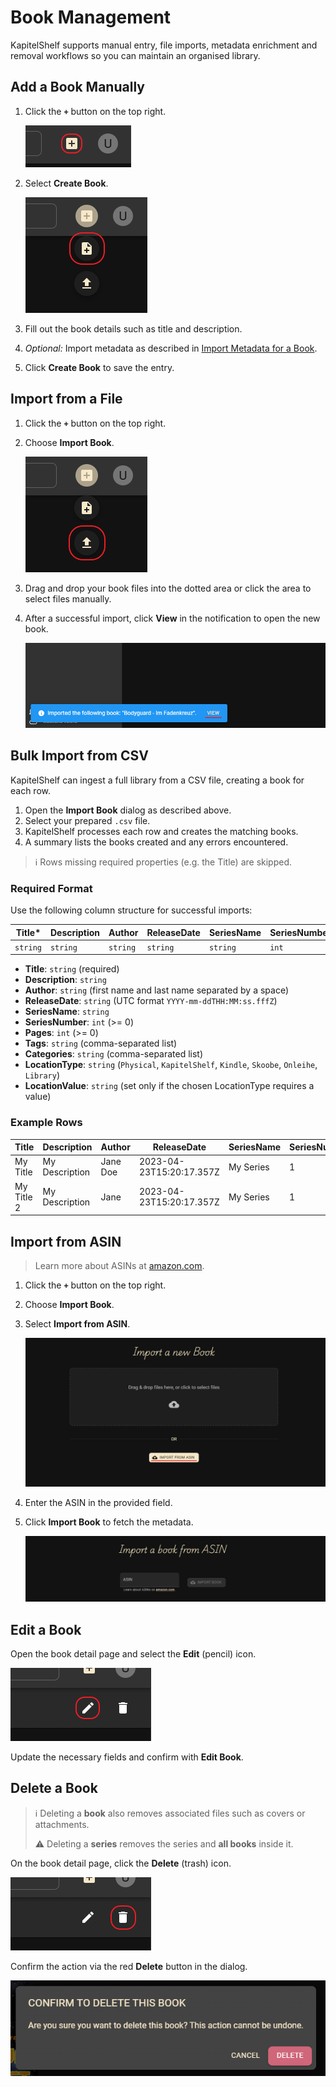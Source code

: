 # Book Management

KapitelShelf supports manual entry, file imports, metadata enrichment and removal workflows so you can maintain an organised library.

## Add a Book Manually

1. Click the **`+`** button on the top right.

   ![Create Dialog](../.attachments/references/book-management/manual/create_dialog.png)

2. Select **Create Book**.

   ![Create Book Button](../.attachments/references/book-management/manual/create_book.png)

3. Fill out the book details such as title and description.
4. _Optional:_ Import metadata as described in [Import Metadata for a Book](./metadata.md#import-metadata-for-a-book).
5. Click **Create Book** to save the entry.

## Import from a File

1. Click the **`+`** button on the top right.
2. Choose **Import Book**.

   ![Import Book Button](../.attachments/references/book-management/import/import_book.png)

3. Drag and drop your book files into the dotted area or click the area to select files manually.
4. After a successful import, click **View** in the notification to open the new book.

   ![Successful Import](../.attachments/references/book-management/import/successful_import.png)

## Bulk Import from CSV

KapitelShelf can ingest a full library from a CSV file, creating a book for each row.

1. Open the **Import Book** dialog as described above.
2. Select your prepared `.csv` file.
3. KapitelShelf processes each row and creates the matching books.
4. A summary lists the books created and any errors encountered.

> ℹ️ Rows missing required properties (e.g. the Title) are skipped.

### Required Format

Use the following column structure for successful imports:

| Title\*  | Description | Author   | ReleaseDate | SeriesName | SeriesNumber | Pages | Tags                | Categories          | LocationType | LocationValue |
| -------- | ----------- | -------- | ----------- | ---------- | ------------ | ----- | ------------------- | ------------------- | ------------ | ------------- |
| `string` | `string`    | `string` | `string`    | `string`   | `int`        | `int` | `string,string,...` | `string,string,...` | `enum`       | `string`      |

- **Title**: `string` (required)
- **Description**: `string`
- **Author**: `string` (first name and last name separated by a space)
- **ReleaseDate**: `string` (UTC format `YYYY-mm-ddTHH:MM:ss.fffZ`)
- **SeriesName**: `string`
- **SeriesNumber**: `int` (>= 0)
- **Pages**: `int` (>= 0)
- **Tags**: `string` (comma-separated list)
- **Categories**: `string` (comma-separated list)
- **LocationType**: `string` (`Physical`, `KapitelShelf`, `Kindle`, `Skoobe`, `Onleihe`, `Library`)
- **LocationValue**: `string` (set only if the chosen LocationType requires a value)

### Example Rows

| Title      | Description    | Author   | ReleaseDate              | SeriesName | SeriesNumber | Pages | Tags                | Categories                    | LocationType | LocationValue                          |
| ---------- | -------------- | -------- | ------------------------ | ---------- | ------------ | ----- | ------------------- | ----------------------------- | ------------ | -------------------------------------- |
| My Title   | My Description | Jane Doe | 2023-04-23T15:20:17.357Z | My Series  | 1            | 100   | Tag1,Tag2           | Category1,Category2           | Skoobe       | https://www.skoobe.de/books/mybook     |
| My Title 2 | My Description | Jane     | 2023-04-23T15:20:17.357Z | My Series  | 1            | 100   | My Special Tag,Tag2 | My Special Category,Category2 | Kindle       | https://www.amazon.de/mybook/dp/bookid |

## Import from ASIN

> Learn more about ASINs at [amazon.com](https://sell.amazon.com/blog/what-is-an-asin).

1. Click the **`+`** button on the top right.
2. Choose **Import Book**.
3. Select **Import from ASIN**.

   ![Import from ASIN button](../.attachments/references/book-management/import/import_from_asin_button.png)

4. Enter the ASIN in the provided field.
5. Click **Import Book** to fetch the metadata.

   ![Import from ASIN page](../.attachments/references/book-management/import/import_from_asin_page.png)

## Edit a Book

Open the book detail page and select the **Edit** (pencil) icon.

![Edit Button](../.attachments/references/book-management/edit/edit_button.png)

Update the necessary fields and confirm with **Edit Book**.

## Delete a Book

> ℹ️ Deleting a **book** also removes associated files such as covers or attachments.
>
> ⚠️ Deleting a **series** removes the series and **all books** inside it.

On the book detail page, click the **Delete** (trash) icon.

![Delete Button](../.attachments/references/book-management/delete/delete_button.png)

Confirm the action via the red **Delete** button in the dialog.

![Delete Dialog](../.attachments/references/book-management/delete/delete_dialog.png)
